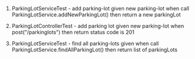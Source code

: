1. ParkingLotServiceTest - add parking-lot
    given new parking-lot
    when call ParkingLotService.addNewParkingLot()
    then return a new parkingLot

2. ParkingLotControllerTest - add parking lot
    given new parking-lot
    when post("/parkinglots")
    then return status code is 201

3. ParkingLotServiceTest - find all parking-lots
    given
    when call ParkingLotService.findAllParkingLot()
    then return list of parkingLots